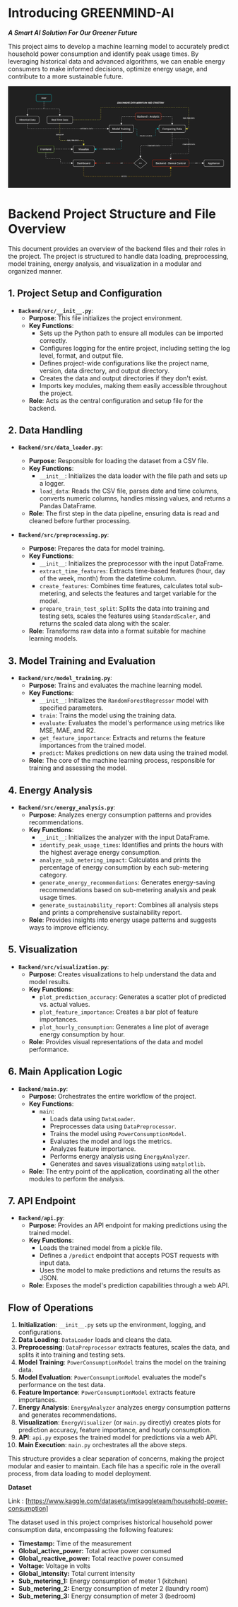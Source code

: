 # Introducing **GREENMIND-AI**

***A Smart AI Solution For Our Greener Future***

This project aims to develop a machine learning model to accurately predict household power consumption and identify peak usage times. By leveraging historical data and advanced algorithms, we can enable energy consumers to make informed decisions, optimize energy usage, and contribute to a more sustainable future.

<img src="https://github.com/Rhishavhere/GreenMind-Backend/blob/main/notebooks/Workflow.jpg?raw=true" alt="Workflow">



# Backend Project Structure and File Overview

This document provides an overview of the backend files and their roles in the project. The project is structured to handle data loading, preprocessing, model training, energy analysis, and visualization in a modular and organized manner.

## 1. Project Setup and Configuration

*   **`Backend/src/__init__.py`**:
    *   **Purpose**: This file initializes the project environment.
    *   **Key Functions**:
        *   Sets up the Python path to ensure all modules can be imported correctly.
        *   Configures logging for the entire project, including setting the log level, format, and output file.
        *   Defines project-wide configurations like the project name, version, data directory, and output directory.
        *   Creates the data and output directories if they don't exist.
        *   Imports key modules, making them easily accessible throughout the project.
    *   **Role**: Acts as the central configuration and setup file for the backend.

## 2. Data Handling

*   **`Backend/src/data_loader.py`**:
    *   **Purpose**: Responsible for loading the dataset from a CSV file.
    *   **Key Functions**:
        *   `__init__`: Initializes the data loader with the file path and sets up a logger.
        *   `load_data`: Reads the CSV file, parses date and time columns, converts numeric columns, handles missing values, and returns a Pandas DataFrame.
    *   **Role**: The first step in the data pipeline, ensuring data is read and cleaned before further processing.

*   **`Backend/src/preprocessing.py`**:
    *   **Purpose**: Prepares the data for model training.
    *   **Key Functions**:
        *   `__init__`: Initializes the preprocessor with the input DataFrame.
        *   `extract_time_features`: Extracts time-based features (hour, day of the week, month) from the datetime column.
        *   `create_features`: Combines time features, calculates total sub-metering, and selects the features and target variable for the model.
        *   `prepare_train_test_split`: Splits the data into training and testing sets, scales the features using `StandardScaler`, and returns the scaled data along with the scaler.
    *   **Role**: Transforms raw data into a format suitable for machine learning models.

## 3. Model Training and Evaluation

*   **`Backend/src/model_training.py`**:
    *   **Purpose**: Trains and evaluates the machine learning model.
    *   **Key Functions**:
        *   `__init__`: Initializes the `RandomForestRegressor` model with specified parameters.
        *   `train`: Trains the model using the training data.
        *   `evaluate`: Evaluates the model's performance using metrics like MSE, MAE, and R2.
        *   `get_feature_importance`: Extracts and returns the feature importances from the trained model.
        *   `predict`: Makes predictions on new data using the trained model.
    *   **Role**: The core of the machine learning process, responsible for training and assessing the model.

## 4. Energy Analysis

*   **`Backend/src/energy_analysis.py`**:
    *   **Purpose**: Analyzes energy consumption patterns and provides recommendations.
    *   **Key Functions**:
        *   `__init__`: Initializes the analyzer with the input DataFrame.
        *   `identify_peak_usage_times`: Identifies and prints the hours with the highest average energy consumption.
        *   `analyze_sub_metering_impact`: Calculates and prints the percentage of energy consumption by each sub-metering category.
        *   `generate_energy_recommendations`: Generates energy-saving recommendations based on sub-metering analysis and peak usage times.
        *   `generate_sustainability_report`: Combines all analysis steps and prints a comprehensive sustainability report.
    *   **Role**: Provides insights into energy usage patterns and suggests ways to improve efficiency.

## 5. Visualization

*   **`Backend/src/visualization.py`**:
    *   **Purpose**: Creates visualizations to help understand the data and model results.
    *   **Key Functions**:
        *   `plot_prediction_accuracy`: Generates a scatter plot of predicted vs. actual values.
        *   `plot_feature_importance`: Creates a bar plot of feature importances.
        *   `plot_hourly_consumption`: Generates a line plot of average energy consumption by hour.
    *   **Role**: Provides visual representations of the data and model performance.

## 6. Main Application Logic

*   **`Backend/main.py`**:
    *   **Purpose**: Orchestrates the entire workflow of the project.
    *   **Key Functions**:
        *   `main`:
            *   Loads data using `DataLoader`.
            *   Preprocesses data using `DataPreprocessor`.
            *   Trains the model using `PowerConsumptionModel`.
            *   Evaluates the model and logs the metrics.
            *   Analyzes feature importance.
            *   Performs energy analysis using `EnergyAnalyzer`.
            *   Generates and saves visualizations using `matplotlib`.
    *   **Role**: The entry point of the application, coordinating all the other modules to perform the analysis.

## 7. API Endpoint

*   **`Backend/api.py`**:
    *   **Purpose**: Provides an API endpoint for making predictions using the trained model.
    *   **Key Functions**:
        *   Loads the trained model from a pickle file.
        *   Defines a `/predict` endpoint that accepts POST requests with input data.
        *   Uses the model to make predictions and returns the results as JSON.
    *   **Role**: Exposes the model's prediction capabilities through a web API.

## Flow of Operations

1.  **Initialization**: `__init__.py` sets up the environment, logging, and configurations.
2.  **Data Loading**: `DataLoader` loads and cleans the data.
3.  **Preprocessing**: `DataPreprocessor` extracts features, scales the data, and splits it into training and testing sets.
4.  **Model Training**: `PowerConsumptionModel` trains the model on the training data.
5.  **Model Evaluation**: `PowerConsumptionModel` evaluates the model's performance on the test data.
6.  **Feature Importance**: `PowerConsumptionModel` extracts feature importances.
7.  **Energy Analysis**: `EnergyAnalyzer` analyzes energy consumption patterns and generates recommendations.
8.  **Visualization**: `EnergyVisualizer` (or `main.py` directly) creates plots for prediction accuracy, feature importance, and hourly consumption.
9.  **API**: `api.py` exposes the trained model for predictions via a web API.
10. **Main Execution**: `main.py` orchestrates all the above steps.

This structure provides a clear separation of concerns, making the project modular and easier to maintain. Each file has a specific role in the overall process, from data loading to model deployment.

**Dataset**

Link : [https://www.kaggle.com/datasets/imtkaggleteam/household-power-consumption]

The dataset used in this project comprises historical household power consumption data, encompassing the following features:

* **Timestamp:** Time of the measurement
* **Global_active_power:** Total active power consumed
* **Global_reactive_power:** Total reactive power consumed
* **Voltage:** Voltage in volts
* **Global_intensity:** Total current intensity
* **Sub_metering_1:** Energy consumption of meter 1 (kitchen)
* **Sub_metering_2:** Energy consumption of meter 2 (laundry room)
* **Sub_metering_3:** Energy consumption of meter 3 (bedroom)